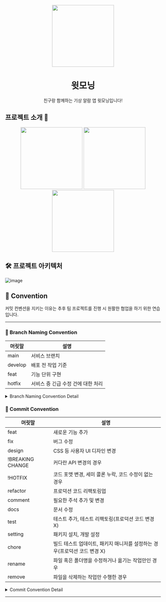 <p align="middle" >
  <img width="200px;" src="https://github.com/user-attachments/assets/873d07a7-f9b4-4967-9c9e-662d8dda5820"/>
</p>
<h1 align="middle">윗모닝</h1>
<p align="middle">친구랑 함께하는 기상 알람 앱 윗모닝입니다!</p>

## 프로젝트 소개 📝
<p align="middle" >
  <img width="200px;" src="https://github.com/user-attachments/assets/ac3badd2-6e6a-4316-80e3-f5dd97435b3e"/>
   <img width="200px;" src="https://github.com/user-attachments/assets/033232e8-ec74-4134-9b32-f0f7e4b84f8d"/>
   <img width="200px;" src="https://github.com/user-attachments/assets/d4fc461f-b6db-41c5-b3de-6694f7868d3b"/>
</p>



## 🛠️ 프로젝트 아키텍처
![image](https://github.com/user-attachments/assets/ad9407e6-b72e-4789-a797-e7148885def6)



## 📠 Convention

커밋 컨벤션을 지키는 이유는 추후 팀 프로젝트를 진행 시 원활한 협업을 하기 위한 연습입니다.
___
### 🤝 Branch Naming Convention

| 머릿말  | 설명                               |
| ------- | ---------------------------------- |
| main    | 서비스 브랜치                      |
| develop | 배포 전 작업 기준                  |
| feat | 기능 단위 구현                     |
| hotfix  | 서비스 중 긴급 수정 건에 대한 처리 |

<details>
<summary>Branch Naming Convention Detail</summary>
<div markdown="1">

```
master(main) ── develop ── feature
└── hotfix
```

- [ ] [깃 플로우](https://techblog.woowahan.com/2553/)를 베이스로 하여 프로젝트 사이즈에 맞게 재정의했습니다.
- [ ] 브랜치 이름은 `cabab-case`를 따릅니다.
- [ ] 이슈 번호는 가장 마지막에 적습니다.

#### master(main)

- [ ] 실제 서비스가 이루어지는 브랜치입니다.
- [ ] 이 브랜치를 기준으로 develop 브랜치가 분기됩니다.
- [ ] 배포 중, 긴급하게 수정할 건이 생길시 hotfix 브랜치를 만들어 수정합니다.

#### develop

- [ ] 개발, 테스트, 릴리즈 등 배포 전 작업의 기준이 되는 브랜치입니다.
- [ ] 해당 브랜치를 default로 설정합니다.
- [ ] 이 브랜치에서 feature 브랜치가 분기됩니다.

#### feature

- [ ] 개별 개발자가 맡은 작업을 개발하는 브랜치입니다.
- [ ] feat/(feat-name) 과 같이 머릿말을 feat, 꼬릿말을 개발하는 기능으로 명명합니다.
- [ ] feat-name의 경우 cabab-case를 따릅니다.
- [ ] ex) feat/login-validation-#23

#### hotfix

- [ ] 서비스 중 긴급히 수정해야 할 사항이 발생할 때 사용합니다.
- [ ] master에서 분기됩니다.

</div>
</details>

### 🤝 Commit Convention

| 머릿말           | 설명                                                                      |
| ---------------- | ------------------------------------------------------------------------- |
| feat             | 새로운 기능 추가                                                          |
| fix              | 버그 수정                                                                 |
| design           | CSS 등 사용자 UI 디자인 변경                                              |
| !BREAKING CHANGE | 커다란 API 변경의 경우                                                    |
| !HOTFIX          | 코드 포맷 변경, 세미 콜론 누락, 코드 수정이 없는 경우                     |
| refactor         | 프로덕션 코드 리팩토링업                                                  |
| comment          | 필요한 주석 추가 및 변경                                                  |
| docs             | 문서 수정                                                                 |
| test             | 테스트 추가, 테스트 리팩토링(프로덕션 코드 변경 X)                        |
| setting          | 패키지 설치, 개발 설정                                                    |
| chore            | 빌드 테스트 업데이트, 패키지 매니저를 설정하는 경우(프로덕션 코드 변경 X) |
| rename           | 파일 혹은 폴더명을 수정하거나 옮기는 작업만인 경우                        |
| remove           | 파일을 삭제하는 작업만 수행한 경우                                        |

<details>
<summary>Commit Convention Detail</summary>
<div markdown="1">

- `<타입>`: `<제목> - <이슈번호>` 의 형식으로 제목을 아래 공백줄에 작성
- 제목은 50자 이내 / 변경사항이 "무엇"인지 명확히 작성 / 끝에 마침표 금지
- 예) feat: 로그인 기능 추가 - #2
- 본문(구체적인 내용)을 아랫줄에 작성
- 여러 줄의 메시지를 작성할 땐 "-"로 구분 (한 줄은 72자 이내)
- 제목과 본문은 한 줄 띄워 분리

</div>
</details>

---

